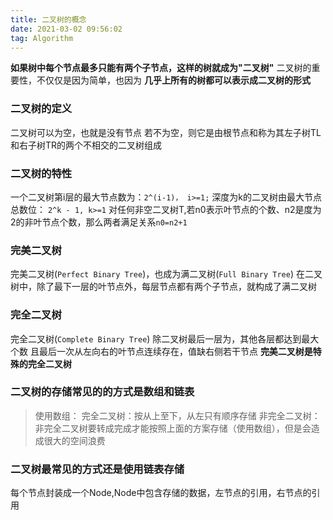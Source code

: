 ```yaml
---
title: 二叉树的概念
date: 2021-03-02 09:56:02
tag: Algorithm
---
```


**如果树中每个节点最多只能有两个子节点，这样的树就成为"二叉树"**
二叉树的重要性，不仅仅是因为简单，也因为 **几乎上所有的树都可以表示成二叉树的形式**

### 二叉树的定义
二叉树可以为空，也就是没有节点
若不为空，则它是由根节点和称为其左子树TL和右子树TR的两个不相交的二叉树组成   

### 二叉树的特性
一个二叉树第i层的最大节点数为：`2^(i-1)， i>=1;`
深度为k的二叉树由最大节点总数位： `2^k - 1, k>=1`
对任何非空二叉树T,若n0表示叶节点的个数、n2是度为2的非叶节点个数，那么两者满足关系`n0=n2+1`

### 完美二叉树
完美二叉树(`Perfect Binary Tree`)，也成为满二叉树(`Full Binary Tree`)
在二叉树中，除了最下一层的叶节点外，每层节点都有两个子节点，就构成了满二叉树
### 完全二叉树
完全二叉树(`Complete Binary Tree`)
除二叉树最后一层为，其他各层都达到最大个数
且最后一次从左向右的叶节点连续存在，值缺右侧若干节点
**完美二叉树是特殊的完全二叉树**

### 二叉树的存储常见的的方式是数组和链表
>使用数组：
完全二叉树：按从上至下，从左只有顺序存储
非完全二叉树：非完全二叉树要转成完成才能按照上面的方案存储（使用数组），但是会造成很大的空间浪费

### 二叉树最常见的方式还是使用链表存储
每个节点封装成一个Node,Node中包含存储的数据，左节点的引用，右节点的引用

